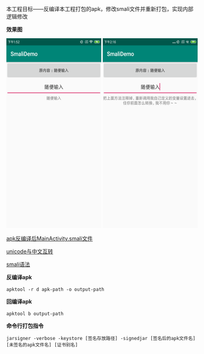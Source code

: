本工程目标——反编译本工程打包的apk，修改smali文件并重新打包，实现内部逻辑修改

**效果图**

<img width="250px" height="500px" src="screenshot/1.png"/>  <img width="250px" height="500px" src="screenshot/2.png"/>

[apk反编译后MainActivity.smali文件](reverse_code/smali/com/hd/smalidemo/MainActivity.smali)

[unicode与中文互转](http://tool.chinaz.com/tools/unicode.aspx)

[smali语法](././smali.md)

**反编译apk**

```
apktool -r d apk-path -o output-path
```

**回编译apk**

```
apktool b output-path
```

**命令行打包指令**

```
jarsigner -verbose -keystore [签名存放路径] -signedjar [签名后的apk文件名] [未签名的apk文件名] [证书别名]
```
